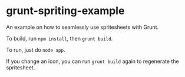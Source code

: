 grunt-spriting-example
======================

An example on how to seamlessly use spritesheets with Grunt.

To build, run `npm install`, then `grunt build`.

To run, just do `node app`.

If you change an icon, you can run `grunt build` again to regenerate the spritesheet.